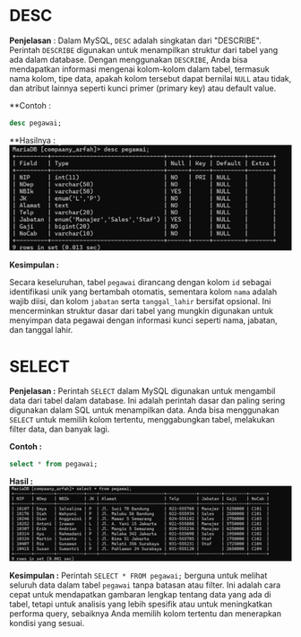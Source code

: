 # DESC
**Penjelasan** : Dalam MySQL, `DESC` adalah singkatan dari "DESCRIBE". Perintah `DESCRIBE` digunakan untuk menampilkan struktur dari tabel yang ada dalam database. Dengan menggunakan `DESCRIBE`, Anda bisa mendapatkan informasi mengenai kolom-kolom dalam tabel, termasuk nama kolom, tipe data, apakah kolom tersebut dapat bernilai `NULL` atau tidak, dan atribut lainnya seperti kunci primer (primary key) atau default value.

**Contoh :
~~~sql
desc pegawai;
~~~
**Hasilnya :
![](assetsbasdat/arfbasdat.png)

**Kesimpulan :**

Secara keseluruhan, tabel `pegawai` dirancang dengan kolom `id` sebagai identifikasi unik yang bertambah otomatis, sementara kolom `nama` adalah wajib diisi, dan kolom `jabatan` serta `tanggal_lahir` bersifat opsional. Ini mencerminkan struktur dasar dari tabel yang mungkin digunakan untuk menyimpan data pegawai dengan informasi kunci seperti nama, jabatan, dan tanggal lahir.

# SELECT
**Penjelasan :** Perintah `SELECT` dalam MySQL digunakan untuk mengambil data dari tabel dalam database. Ini adalah perintah dasar dan paling sering digunakan dalam SQL untuk menampilkan data. Anda bisa menggunakan `SELECT` untuk memilih kolom tertentu, menggabungkan tabel, melakukan filter data, dan banyak lagi.

**Contoh :**
~~~sql
select * from pegawai;
~~~

**Hasil :**
![](assetsbasdat/arfbasdat2.png)

**Kesimpulan :**
Perintah `SELECT * FROM pegawai;` berguna untuk melihat seluruh data dalam tabel `pegawai` tanpa batasan atau filter. Ini adalah cara cepat untuk mendapatkan gambaran lengkap tentang data yang ada di tabel, tetapi untuk analisis yang lebih spesifik atau untuk meningkatkan performa query, sebaiknya Anda memilih kolom tertentu dan menerapkan kondisi yang sesuai.